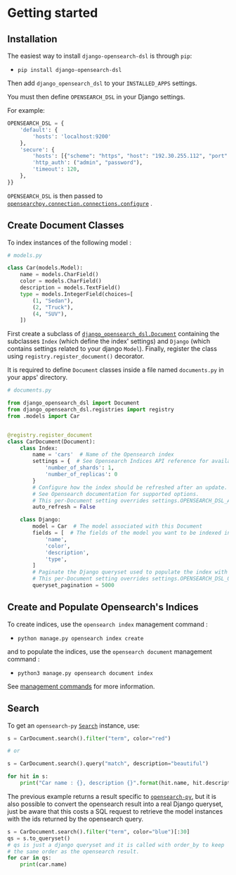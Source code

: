# Getting started

## Installation

The easiest way to install `django-opensearch-dsl` is through `pip`:

* `pip install django-opensearch-dsl`

Then add `django_opensearch_dsl` to your `INSTALLED_APPS` settings.

You must then define `OPENSEARCH_DSL` in your Django settings.

For example:

```python
OPENSEARCH_DSL = {
    'default': {
        'hosts': 'localhost:9200'
    },
    'secure': {
        'hosts': [{"scheme": "https", "host": "192.30.255.112", "port": 9201}],
        'http_auth': ("admin", "password"),
        'timeout': 120,
    },
}}
```

`OPENSEARCH_DSL` is then passed
to [`opensearchpy.connection.connections.configure`](http://elasticsearch-dsl.readthedocs.io/en/stable/configuration.html#multiple-clusters)
.

## Create Document Classes

To index instances of the following model :

```python
# models.py

class Car(models.Model):
    name = models.CharField()
    color = models.CharField()
    description = models.TextField()
    type = models.IntegerField(choices=[
        (1, "Sedan"),
        (2, "Truck"),
        (4, "SUV"),
    ])
```

First create a subclass of [`django_opensearch_dsl.Document`](document.md) containing the subclasses `Index`
(which define the index' settings) and `Django` (which contains settings related to your django `Model`). Finally,
register the class using `registry.register_document()` decorator.

It is required to define `Document` classes inside a file named `documents.py` in your apps' directory.

```python
# documents.py

from django_opensearch_dsl import Document
from django_opensearch_dsl.registries import registry
from .models import Car


@registry.register_document
class CarDocument(Document):
    class Index:
        name = 'cars'  # Name of the Opensearch index
        settings = {  # See Opensearch Indices API reference for available settings
            'number_of_shards': 1,
            'number_of_replicas': 0
        }
        # Configure how the index should be refreshed after an update.
        # See Opensearch documentation for supported options.
        # This per-Document setting overrides settings.OPENSEARCH_DSL_AUTO_REFRESH.
        auto_refresh = False

    class Django:
        model = Car  # The model associated with this Document        
        fields = [  # The fields of the model you want to be indexed in Opensearch
            'name',
            'color',
            'description',
            'type',
        ]
        # Paginate the Django queryset used to populate the index with the specified size
        # This per-Document setting overrides settings.OPENSEARCH_DSL_QUERYSET_PAGINATION.
        queryset_pagination = 5000
```

## Create and Populate Opensearch's Indices

To create indices, use the `opensearch index` management command :

* `python manage.py opensearch index create`

and to populate the indices, use the `opensearch document` management command :

* `python3 manage.py opensearch document index`

See [management commands](management.md) for more information.

## Search

To get
an `opensearch-py` [`Search`](https://elasticsearch-dsl.readthedocs.io/en/latest/search_dsl.html#the-search-object)
instance, use:

```python
s = CarDocument.search().filter("term", color="red")

# or

s = CarDocument.search().query("match", description="beautiful")

for hit in s:
    print("Car name : {}, description {}".format(hit.name, hit.description))
```

The previous example returns a result specific
to [`opensearch-py`](http://elasticsearch-dsl.readthedocs.io/en/latest/search_dsl.html#response), but it is also
possible to convert the opensearch result into a real Django queryset, just be aware that this costs a SQL request to
retrieve the model instances with the ids returned by the opensearch query.


```python
s = CarDocument.search().filter("term", color="blue")[:30]
qs = s.to_queryset()
# qs is just a django queryset and it is called with order_by to keep
# the same order as the opensearch result.
for car in qs:
    print(car.name)
```
